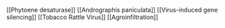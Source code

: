 [[Phytoene desaturase]]
[[Andrographis paniculata]]
[[Virus-induced gene silencing]]
[[Tobacco Rattle Virus]]
[[Agroinfiltration]]
